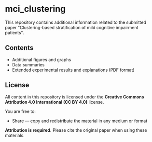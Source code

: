 # mci_clustering
This repository contains additional information related to the submitted paper "Clustering-based stratification of mild cognitive impairment patients". 

## Contents

- Additional figures and graphs
- Data summaries
- Extended experimental results and explanations (PDF format)

## License

All content in this repository is licensed under the **Creative Commons Attribution 4.0 International (CC BY 4.0)** license.

You are free to:
- Share — copy and redistribute the material in any medium or format


**Attribution is required.** Please cite the original paper when using these materials.
